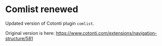 # Comlist renewed

Updated version of Cotonti plugin `comlist`.



Original version is here: https://www.cotonti.com/extensions/navigation-structure/581